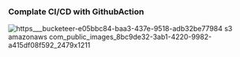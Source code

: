 ### Complate CI/CD with GithubAction
![https___bucketeer-e05bbc84-baa3-437e-9518-adb32be77984 s3 amazonaws com_public_images_8bc9de32-3ab1-4220-9982-a415df08f592_2479x1211](https://user-images.githubusercontent.com/32409526/177363190-bf2104ee-9c8c-44b0-92d8-aed2b0f1d829.png)
